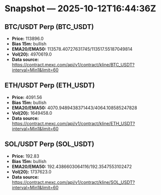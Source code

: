 # Snapshot — 2025-10-12T16:44:36Z

## BTC/USDT Perp (BTC_USDT)
- **Price:** 113896.0
- **Bias 15m:** bullish
- **EMA20/EMA50:** 113578.40727631745/113517.55187049814
- **Vol(20):** 4970619.0
- **Data source:** https://contract.mexc.com/api/v1/contract/kline/BTC_USDT?interval=Min1&limit=60

## ETH/USDT Perp (ETH_USDT)
- **Price:** 4091.56
- **Bias 15m:** bullish
- **EMA20/EMA50:** 4070.9489438371443/4064.108585247828
- **Vol(20):** 1649458.0
- **Data source:** https://contract.mexc.com/api/v1/contract/kline/ETH_USDT?interval=Min1&limit=60

## SOL/USDT Perp (SOL_USDT)
- **Price:** 192.83
- **Bias 15m:** bullish
- **EMA20/EMA50:** 192.4386603064116/192.3547553102472
- **Vol(20):** 1737623.0
- **Data source:** https://contract.mexc.com/api/v1/contract/kline/SOL_USDT?interval=Min1&limit=60
